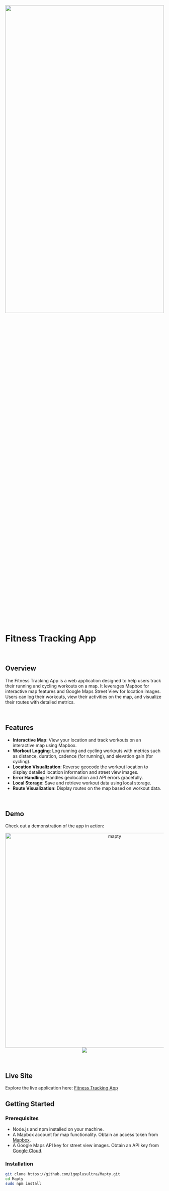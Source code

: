 <img src="https://github.com/user-attachments/assets/31cd7cd7-3d9a-4f08-a2b1-6d8d1a227db0" width="100%" height="50%">


# Fitness Tracking App

<br>

## Overview

The Fitness Tracking App is a web application designed to help users track their running and cycling workouts on a map. It leverages Mapbox for interactive map features and Google Maps Street View for location images. Users can log their workouts, view their activities on the map, and visualize their routes with detailed metrics.

<br>

## Features

- **Interactive Map**: View your location and track workouts on an interactive map using Mapbox.
- **Workout Logging**: Log running and cycling workouts with metrics such as distance, duration, cadence (for running), and elevation gain (for cycling).
- **Location Visualization**: Reverse geocode the workout location to display detailed location information and street view images.
- **Error Handling**: Handles geolocation and API errors gracefully.
- **Local Storage**: Save and retrieve workout data using local storage.
- **Route Visualization**: Display routes on the map based on workout data.

<br>

## Demo

Check out a demonstration of the app in action:
<p align="center">
   <img align="center" src="https://github.com/user-attachments/assets/622535b7-bfa4-42cd-9174-989512ac3208" width="680" alt="mapty">
   <img src="https://github.com/user-attachments/assets/dc4f9431-5140-4e7b-822c-c58c4d79b58b">
</p>

<br>


## Live Site

Explore the live application here: [Fitness Tracking App](https://mapty-v3.netlify.app/)

## Getting Started

### Prerequisites

- Node.js and npm installed on your machine.
- A Mapbox account for map functionality. Obtain an access token from [Mapbox](https://www.mapbox.com/).
- A Google Maps API key for street view images. Obtain an API key from [Google Cloud](https://cloud.google.com/maps-platform).

### Installation

   ```bash
   git clone https://github.com/igoplusultra/Mapty.git
   cd Mapty
   sudo npm install
   
